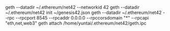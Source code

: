 geth --datadir ~/.ethereum/net42 --networkid 42
geth --datadir ~/.ethereum/net42 init ~/genesis42.json
geth --datadir ~/.ethereum/net42 --rpc --rpcport 8545 --rpcaddr 0.0.0.0 --rpccorsdomain "*" --rpcapi "eth,net,web3"
geth attach /home/yuntai/.ethereum/net42/geth.ipc
